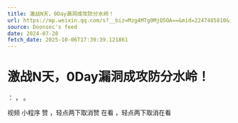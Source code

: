 ```yaml
---
title: 激战N天，0Day漏洞成攻防分水岭！
url: https://mp.weixin.qq.com/s?__biz=Mzg4MTg0MjQ5OA==&mid=2247485810&idx=1&sn=b167a9302bc734568a4099ade2d818ee
source: Doonsec's feed
date: 2024-07-28
fetch_date: 2025-10-06T17:39:39.121861
---
```


# 激战N天，0Day漏洞成攻防分水岭！

：
，
。

视频
小程序
赞
，轻点两下取消赞
在看
，轻点两下取消在看